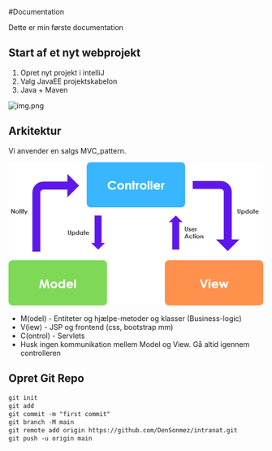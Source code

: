 #Documentation

Dette er min første documentation

## Start af et nyt webprojekt

1. Opret nyt projekt i intelliJ
2. Valg JavaEE projektskabelon
3. Java + Maven

![img.png](img/img.png)

## Arkitektur
Vi anvender en salgs MVC_pattern.

![img_1.png](img1/img_1.png)
- M(odel) - Entiteter og hjælpe-metoder og klasser (Business-logic)
- V(iew) - JSP og frontend (css, bootstrap mm)
- C(ontrol) - Servlets
- Husk ingen kommunikation mellem Model og View. Gå altid igennem controlleren

## Opret Git Repo
```shell
git init
git add
git commit -m "first commit"
git branch -M main
git remote add origin https://github.com/DenSonmez/intranat.git
git push -u origin main
```